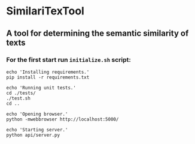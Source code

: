 # SimilariTexTool 
## A tool for determining the semantic similarity of texts

### For the first start run `initialize.sh` script:
```
echo 'Installing requirements.'
pip install -r requirements.txt

echo 'Running unit tests.'
cd ./tests/
./test.sh
cd ..

echo 'Opening browser.'	
python -mwebbrowser http://localhost:5000/

echo 'Starting server.'	
python api/server.py
```
